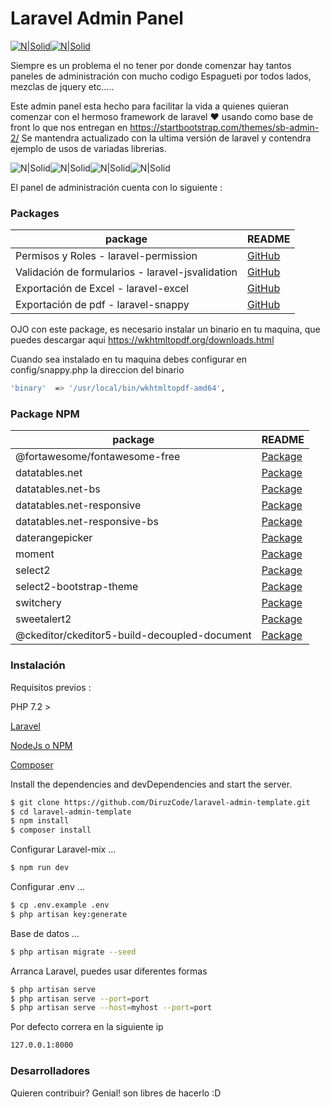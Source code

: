 # Laravel Admin Panel

[![N|Solid](https://camo.githubusercontent.com/5ceadc94fd40688144b193fd8ece2b805d79ca9b/68747470733a2f2f6c61726176656c2e636f6d2f6173736574732f696d672f636f6d706f6e656e74732f6c6f676f2d6c61726176656c2e737667)](https://laravel.com/)[![N|Solid](https://c.disquscdn.com/uploads/users/7757/9394/avatar92.jpg?1549409473)](https://github.com/BlackrockDigital/startbootstrap-sb-admin-2)

Siempre es un problema el no tener por donde comenzar hay tantos paneles de administración con mucho codigo Espagueti por todos lados, mezclas de jquery etc.....

Este admin panel esta hecho para facilitar la vida a quienes quieran comenzar con el hermoso framework de laravel :heart: usando como base de front lo que nos entregan en https://startbootstrap.com/themes/sb-admin-2/ Se mantendra actualizado con la ultima versión de laravel y contendra ejemplo de usos de variadas librerias.

![N|Solid](https://i.ibb.co/5jGF2jS/Captura-de-Pantalla-2019-06-10-a-la-s-12-53-45.png)![N|Solid](https://i.ibb.co/VD2zq4b/Captura-de-Pantalla-2019-06-10-a-la-s-12-53-34.png)![N|Solid](https://i.ibb.co/6rryTsX/Captura-de-Pantalla-2019-06-17-a-la-s-00-05-50.png)![N|Solid](https://i.ibb.co/jZSMhj4/screencapture-127-0-0-1-8000-dashboard-pdfs-2019-06-20-12-32-46.png)

El panel de administración cuenta con lo siguiente :


### Packages



| package | README |
| ------ | ------ |
| Permisos y Roles - laravel-permission | [GitHub](https://github.com/spatie/laravel-permission) |
| Validación de formularios - laravel-jsvalidation | [GitHub](https://github.com/proengsoft/laravel-jsvalidation)
| Exportación de Excel - laravel-excel | [GitHub](https://github.com/maatwebsite/Laravel-Excel)
| Exportación de pdf - laravel-snappy | [GitHub](https://github.com/barryvdh/laravel-snappy)


OJO con este package, es necesario instalar un binario en tu maquina, que puedes descargar aqui https://wkhtmltopdf.org/downloads.html

Cuando sea instalado en tu maquina debes configurar en config/snappy.php la direccion del binario



```sh
'binary'  => '/usr/local/bin/wkhtmltopdf-amd64',
```

### Package NPM



| package | README |
| ------ | ------ |
| @fortawesome/fontawesome-free | [Package](https://www.npmjs.com/package/@fortawesome/fontawesome-free) |
| datatables.net | [Package](https://www.npmjs.com/package/datatables.net)
| datatables.net-bs | [Package](https://www.npmjs.com/package/datatables.net-bs)
| datatables.net-responsive | [Package](https://www.npmjs.com/package/datatables.net-responsive)
| datatables.net-responsive-bs | [Package](https://www.npmjs.com/package/datatables.net-responsive-bs)
| daterangepicker | [Package](https://www.npmjs.com/package/daterangepicker)
| moment | [Package](https://www.npmjs.com/package/moment)
| select2 | [Package](https://www.npmjs.com/package/select2)
| select2-bootstrap-theme | [Package](https://www.npmjs.com/package/select2-bootstrap-theme)
| switchery | [Package](https://www.npmjs.com/package/switchery)
| sweetalert2 | [Package](https://www.npmjs.com/package/sweetalert2)
| @ckeditor/ckeditor5-build-decoupled-document | [Package](https://www.npmjs.com/package/@ckeditor/ckeditor5-build-decoupled-document)



### Instalación

Requisitos previos  :

PHP 7.2 >

[Laravel](https://laravel.com/)

[NodeJs o NPM](https://nodejs.org/es/)

[Composer](https://getcomposer.org/)

Install the dependencies and devDependencies and start the server.

```sh
$ git clone https://github.com/DiruzCode/laravel-admin-template.git
$ cd laravel-admin-template
$ npm install
$ composer install
```

Configurar Laravel-mix ...

```sh
$ npm run dev
```
Configurar .env ...

```sh
$ cp .env.example .env
$ php artisan key:generate
```

Base de datos ...

```sh
$ php artisan migrate --seed
```


Arranca Laravel, puedes usar diferentes formas

```sh
$ php artisan serve
$ php artisan serve --port=port
$ php artisan serve --host=myhost --port=port
```
Por defecto correra en la siguiente ip
```sh
127.0.0.1:8000
```

### Desarrolladores

Quieren contribuir? Genial! son libres de hacerlo :D
